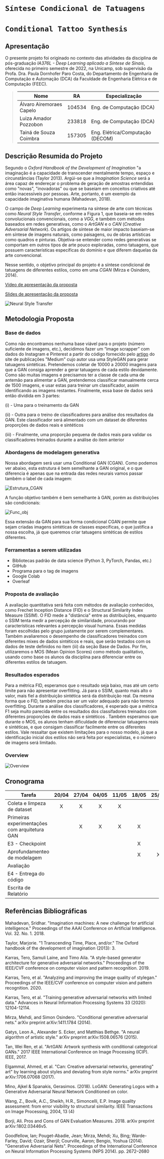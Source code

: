 # `Síntese Condicional de Tatuagens`
# `Conditional Tattoo Synthesis`

## Apresentação

O presente projeto foi originado no contexto das atividades da disciplina de pós-graduação *IA376L - Deep Learning aplicado a Síntese de Sinais*,
oferecida no primeiro semestre de 2022, na Unicamp, sob supervisão da Profa. Dra. Paula Dornhofer Paro Costa, do Departamento de Engenharia de Computação e Automação (DCA) da Faculdade de Engenharia Elétrica e de Computação (FEEC).

> |Nome  | RA | Especialização |
> |--|--|--|
> | Álvaro Airemoraes Capelo | 104534  | Eng. de Computação (DCA) |
> | Luiza Amador Pozzobon  | 233818  | Eng. de Computação (DCA) |
> | Tainá de Souza Coimbra  | 157305  | Eng. Elétrica/Computação (DECOM)|


## Descrição Resumida do Projeto

Segundo o *Oxford Handbook of the Development of Imagination* "a imaginação é a capacidade de transcender mentalmente tempo, espaço e circunstâncias (Taylor 2013). Argúi-se que a *Imagination Science* será a área capaz de endereçar o problema de geração de amostras entendidas como "novas", "inovadoras" ou que se baseiam em conceitos criativos até então inacessíveis por pessoas. Arte, portanto, é um exemplo da capacidade imaginativa humana (Mahadevan, 2018).

O campo de *Deep Learning* experimenta na síntese de arte com técnicas como *Neural Style Transfer*, conforme a Figura 1, que baseia-se em redes convolucionais convencionais, como a *VGG*, e também com métodos baseados em redes generativas, como o *ArtGAN* e o *CAN* (*Creative Adversarial Network*). Os artigos de síntese de maior impacto baseiam-se em síntese de imagens naturais, como paisagens, ou de obras artísticas como quadros e pinturas. Objetiva-se entender como redes generativas se comportam em outros tipos de arte pouco exploradas, como tatuagens, que possuem características específicas do domínio e que diferem daquelas da arte convencional.

Nesse sentido, o objetivo principal do projeto é a síntese condicional de tatuagens de diferentes estilos, como em uma *CGAN* (Mirza e Osindero, 2014). 

[Vídeo de apresentação da proposta](https://drive.google.com/file/d/1rAyo6UhmEBPIiHuVSGYcdAIzqj5V1Ro8/view?usp=sharing)

[Slides de apresentação da proposta](https://docs.google.com/presentation/d/1eDhK-lHYIR1Wcx5DfAkCAwHJCET9F_ZwPcIT8GlZu70/edit?usp=sharing)

![Neural Style Transfer](https://github.com/coimbra574/Projeto_IA376/blob/main/images/neural_style_transfer.jpeg)

## Metodologia Proposta

### Base de dados

Como não encontramos nenhuma base viável para o projeto (número suficiente de imagens, etc.), decidimos fazer um “image scrapper” com dados do Instagram e Pinterest a partir do código fornecido pelo [artigo](https://medium.com/vasily-betin/artificially-generated-tattoo-2d5fbe0f5146) do site de publicações "Medium" cujo autor usa uma StyleGAN para gerar tatuagens sintéticas. Pretendemos coletar de 10000 a 20000 imagens para que a GAN consiga aprender a gerar tatuagens de cada estilo devidamente. Como são muitas imagens e precisamos ter a classe de cada uma de antemão para alimentar a GAN, pretendemos classificar manualmente cerca de 1500 imagens, e usar estas para treinar um classificador, assim identificando as imagens restantes. Finalmente, essa base de dados será então dividida em 3 partes: 

(i) - Uma para o treinamento da GAN

(ii) - Outra para o treino de classificadores para análise dos resultados da GAN. Este classificador será alimentado com um dataset de diferentes proporções de dados reais e sintéticos

(iii) - Finalmente, uma proporção pequena de dados reais para validar os classificadores treinados durante a análise do item anterior


### Abordagens de modelagem generativa

Nossa abordagem será usar uma Conditional GAN (CGAN). Como podemos ver abaixo, esta estrutura é bem semelhante a GAN original, e o que diferencia é apenas que na entrada das redes neurais vamos passar também o label de cada imagem:

![Estrutura_CGAN](https://github.com/coimbra574/Projeto_IA376/blob/main/images/Estruturas_GAN_CGAN.PNG)

A função objetivo também é bem semelhante à GAN, porém as distribuições são condicionais:

![Func_obj](https://github.com/coimbra574/Projeto_IA376/blob/main/images/Objective_func_CGAN.PNG)

Essa extensão da GAN para sua forma condicional CGAN permite que sejam criadas imagens sintéticas de classes específicas, o que justifica a nossa escolha, já que queremos criar tatuagens sintéticas de estilos diferentes. 


### Ferramentas a serem utilizadas

- Bibliotecas padrão de data science (Python 3, PyTorch, Pandas, etc.)
- GitHub
- Programa para o tag de imagens
- Google Colab
- Overleaf

### Proposta de avaliação

A avaliação quantitativa será feita com métodos de avaliação conhecidos, como Frechet Inception Distance (FID) e o Structural Similarity Index Measure (SSIM). O FID mede a "distância" entre as distribuições, enquanto o SSIM tenta medir a percepção de similaridade, procurando por características relevantes a percepção visual humana. Essas medidas foram escolhidas pelo grupo justamente por serem complementares. Também avaliaremos o desempenho de classificadores treinados com diferentes mixes de dados sintéticos e reais, que serão testados com os dados de teste definidos no item (iii) da seção Base de Dados. Por fim, utilizaremos o MOS (Mean Opinion Scores) como método qualitativo, usando como base os alunos da disciplina para diferenciar entre os diferentes estilos de tatuagem.

### Resultados esperados

Para a métrica FID, esperamos que o resultado seja baixo, mas até um certo limite para não apresentar overfitting. Já para o SSIM, quanto mais alto o valor, mais fiel a distribuição sintética será da distribuição real. Da mesma forma que o FID, também precisa ser um valor adequado para não termos overfitting. Durante a análise dos classificadores, é esperado que a métrica F1 seja muito parecida entre os resultados dos classifadores treinados com diferentes proporções de dados reais e sintéticos . Também esperamos que durante o MOS, os alunos tenham dificuldade de diferenciar tatuagens reais e sintéticas, e que consigam classificar facilmente entre os diferentes estilos. Vale ressaltar que existem limitações para o nosso modelo, já que a identificação inicial dos estilos não será feita por especialistas, e o número de imagens será limitado. 

### Overview 

![Overview](https://github.com/coimbra574/Projeto_IA376/blob/main/images/overview_diagram.PNG)

## Cronograma
| Tarefa  | 20/04 | 27/04 | 04/05 | 11/05 | 18/05 | 25/05 | 01/06 | 08/06 | 15/06 | 22/06 | 29/06 | 04/07 | 06/07 |
| ------- |:-------------:|:---:|:---:|:---:|:---:|:---:|:---:|:---:|:---:|:---:|:---:|:---:|:---:|
| Coleta e limpeza de dataset | X | X | X | X |
| Primeiras experimentações com arquitetura GAN | | X | X | X | X |
| E3 - Checkpoint | | | | | X |
| Aprofundamenteo de modelagem ||||| X | X | X | X |
| Avaliação |||||||| X | X | X | X |
| E4 - Entrega do código |||||||||||| X |
| Escrita de Relatório ||||||| X | X | X | X | X | X | X |

## Referências Bibliográficas

Mahadevan, Sridhar. "Imagination machines: A new challenge for artificial intelligence." Proceedings of the AAAI Conference on Artificial Intelligence. Vol. 32. No. 1. 2018.

Taylor, Marjorie. "1 Transcending Time, Place, and/or." The Oxford handbook of the development of imagination (2013): 3.

Karras, Tero, Samuli Laine, and Timo Aila. "A style-based generator architecture for generative adversarial networks." Proceedings of the IEEE/CVF conference on computer vision and pattern recognition. 2019.

Karras, Tero, et al. "Analyzing and improving the image quality of stylegan." Proceedings of the IEEE/CVF conference on computer vision and pattern recognition. 2020.

Karras, Tero, et al. "Training generative adversarial networks with limited data." Advances in Neural Information Processing Systems 33 (2020): 12104-12114.

Mirza, Mehdi, and Simon Osindero. "Conditional generative adversarial nets." arXiv preprint arXiv:1411.1784 (2014).

Gatys, Leon A., Alexander S. Ecker, and Matthias Bethge. "A neural algorithm of artistic style." arXiv preprint arXiv:1508.06576 (2015).

Tan, Wei Ren, et al. "ArtGAN: Artwork synthesis with conditional categorical GANs." 2017 IEEE International Conference on Image Processing (ICIP). IEEE, 2017.

Elgammal, Ahmed, et al. "Can: Creative adversarial networks, generating" art" by learning about styles and deviating from style norms." arXiv preprint arXiv:1706.07068 (2017).

Mino, Ajkel & Spanakis, Gerasimos. (2018). LoGAN: Generating Logos with a Generative Adversarial Neural Network Conditioned on color.

Wang, Z., Bovik, A.C., Sheikh, H.R., Simoncelli, E.P. Image quality assessment: from error visibility to structural similarity. IEEE Transactions on Image Processing, 2004, 13 (4)

Borji, Ali. Pros and Cons of GAN Evaluation Measures. 2018. arXiv preprint arXiv:1802.03446v5.

Goodfellow, Ian; Pouget-Abadie, Jean; Mirza, Mehdi; Xu, Bing; Warde-Farley, David; Ozair, Sherjil; Courville, Aaron; Bengio, Yoshua (2014). "Generative Adversarial Nets". Proceedings of the International Conference on Neural Information Processing Systems (NIPS 2014). pp. 2672–2680
